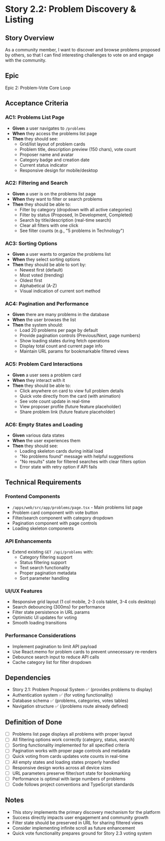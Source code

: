 # Story 2.2: Problem Discovery & Listing

## Story Overview
As a community member, I want to discover and browse problems proposed by others, so that I can find interesting challenges to vote on and engage with the community.

## Epic
Epic 2: Problem-Vote Core Loop

## Acceptance Criteria

### AC1: Problems List Page
- **Given** a user navigates to `/problems`
- **When** they access the problems list page
- **Then** they should see:
  - Grid/list layout of problem cards
  - Problem title, description preview (150 chars), vote count
  - Proposer name and avatar
  - Category badge and creation date
  - Current status indicator
  - Responsive design for mobile/desktop

### AC2: Filtering and Search
- **Given** a user is on the problems list page
- **When** they want to filter or search problems
- **Then** they should be able to:
  - Filter by category (dropdown with all active categories)
  - Filter by status (Proposed, In Development, Completed)
  - Search by title/description (real-time search)
  - Clear all filters with one click
  - See filter counts (e.g., "5 problems in Technology")

### AC3: Sorting Options
- **Given** a user wants to organize the problems list
- **When** they select sorting options
- **Then** they should be able to sort by:
  - Newest first (default)
  - Most voted (trending)
  - Oldest first
  - Alphabetical (A-Z)
  - Visual indication of current sort method

### AC4: Pagination and Performance
- **Given** there are many problems in the database
- **When** the user browses the list
- **Then** the system should:
  - Load 20 problems per page by default
  - Provide pagination controls (Previous/Next, page numbers)
  - Show loading states during fetch operations
  - Display total count and current page info
  - Maintain URL params for bookmarkable filtered views

### AC5: Problem Card Interactions
- **Given** a user sees a problem card
- **When** they interact with it
- **Then** they should be able to:
  - Click anywhere on card to view full problem details
  - Quick vote directly from the card (with animation)
  - See vote count update in real-time
  - View proposer profile (future feature placeholder)
  - Share problem link (future feature placeholder)

### AC6: Empty States and Loading
- **Given** various data states
- **When** the user experiences them
- **Then** they should see:
  - Loading skeleton cards during initial load
  - "No problems found" message with helpful suggestions
  - "No results" state for filtered searches with clear filters option
  - Error state with retry option if API fails

## Technical Requirements

### Frontend Components
- `/apps/web/src/app/problems/page.tsx` - Main problems list page
- Problem card component with vote button
- Filter/search component with category dropdown
- Pagination component with page controls
- Loading skeleton components

### API Enhancements
- Extend existing `GET /api/problems` with:
  - Category filtering support
  - Status filtering support
  - Text search functionality
  - Proper pagination metadata
  - Sort parameter handling

### UI/UX Features
- Responsive grid layout (1 col mobile, 2-3 cols tablet, 3-4 cols desktop)
- Search debouncing (300ms) for performance
- Filter state persistence in URL params
- Optimistic UI updates for voting
- Smooth loading transitions

### Performance Considerations
- Implement pagination to limit API payload
- Use React.memo for problem cards to prevent unnecessary re-renders
- Debounce search input to reduce API calls
- Cache category list for filter dropdown

## Dependencies
- Story 2.1: Problem Proposal System ✅ (provides problems to display)
- Authentication system ✅ (for voting functionality)
- Database schema ✅ (problems, categories, votes tables)
- Navigation structure ✅ (/problems route already defined)

## Definition of Done
- [ ] Problems list page displays all problems with proper layout
- [ ] All filtering options work correctly (category, status, search)
- [ ] Sorting functionality implemented for all specified criteria
- [ ] Pagination works with proper page controls and metadata
- [ ] Quick voting from cards updates vote counts in real-time
- [ ] All empty states and loading states properly handled
- [ ] Responsive design works across all device sizes
- [ ] URL parameters preserve filter/sort state for bookmarking
- [ ] Performance is optimal with large numbers of problems
- [ ] Code follows project conventions and TypeScript standards

## Notes
- This story implements the primary discovery mechanism for the platform
- Success directly impacts user engagement and community growth
- Filter state should be preserved in URL for sharing filtered views
- Consider implementing infinite scroll as future enhancement
- Quick vote functionality prepares ground for Story 2.3 voting system